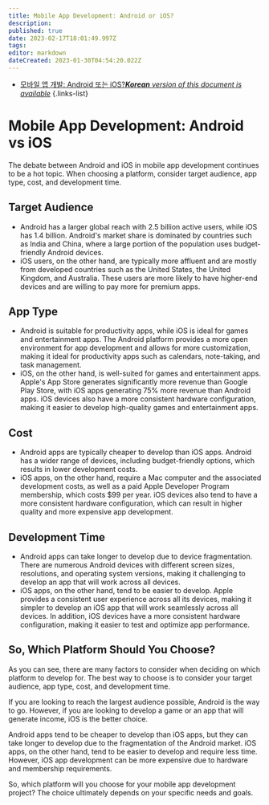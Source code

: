 ```yaml
---
title: Mobile App Development: Android or iOS?
description: 
published: true
date: 2023-02-17T18:01:49.997Z
tags: 
editor: markdown
dateCreated: 2023-01-30T04:54:20.022Z
---
```


- [모바일 앱 개발: Android 또는 iOS?***Korean** version of this document is available*](/ko/Knowledge-base/Common/mobile-app-development-android-or-ios)
{.links-list}


# Mobile App Development: Android vs iOS

The debate between Android and iOS in mobile app development continues to be a hot topic. When choosing a platform, consider target audience, app type, cost, and development time.

## Target Audience

- Android has a larger global reach with 2.5 billion active users, while iOS has 1.4 billion. Android's market share is dominated by countries such as India and China, where a large portion of the population uses budget-friendly Android devices.
- iOS users, on the other hand, are typically more affluent and are mostly from developed countries such as the United States, the United Kingdom, and Australia. These users are more likely to have higher-end devices and are willing to pay more for premium apps.

## App Type
- Android is suitable for productivity apps, while iOS is ideal for games and entertainment apps. The Android platform provides a more open environment for app development and allows for more customization, making it ideal for productivity apps such as calendars, note-taking, and task management.
- iOS, on the other hand, is well-suited for games and entertainment apps. Apple's App Store generates significantly more revenue than Google Play Store, with iOS apps generating 75% more revenue than Android apps. iOS devices also have a more consistent hardware configuration, making it easier to develop high-quality games and entertainment apps.

## Cost
- Android apps are typically cheaper to develop than iOS apps. Android has a wider range of devices, including budget-friendly options, which results in lower development costs.
- iOS apps, on the other hand, require a Mac computer and the associated development costs, as well as a paid Apple Developer Program membership, which costs $99 per year. iOS devices also tend to have a more consistent hardware configuration, which can result in higher quality and more expensive app development.

## Development Time
- Android apps can take longer to develop due to device fragmentation. There are numerous Android devices with different screen sizes, resolutions, and operating system versions, making it challenging to develop an app that will work across all devices.
- iOS apps, on the other hand, tend to be easier to develop. Apple provides a consistent user experience across all its devices, making it simpler to develop an iOS app that will work seamlessly across all devices. In addition, iOS devices have a more consistent hardware configuration, making it easier to test and optimize app performance.

## So, Which Platform Should You Choose?

As you can see, there are many factors to consider when deciding on which platform to develop for. The best way to choose is to consider your target audience, app type, cost, and development time.

If you are looking to reach the largest audience possible, Android is the way to go. However, if you are looking to develop a game or an app that will generate income, iOS is the better choice.

Android apps tend to be cheaper to develop than iOS apps, but they can take longer to develop due to the fragmentation of the Android market. iOS apps, on the other hand, tend to be easier to develop and require less time. However, iOS app development can be more expensive due to hardware and membership requirements.

So, which platform will you choose for your mobile app development project? The choice ultimately depends on your specific needs and goals.